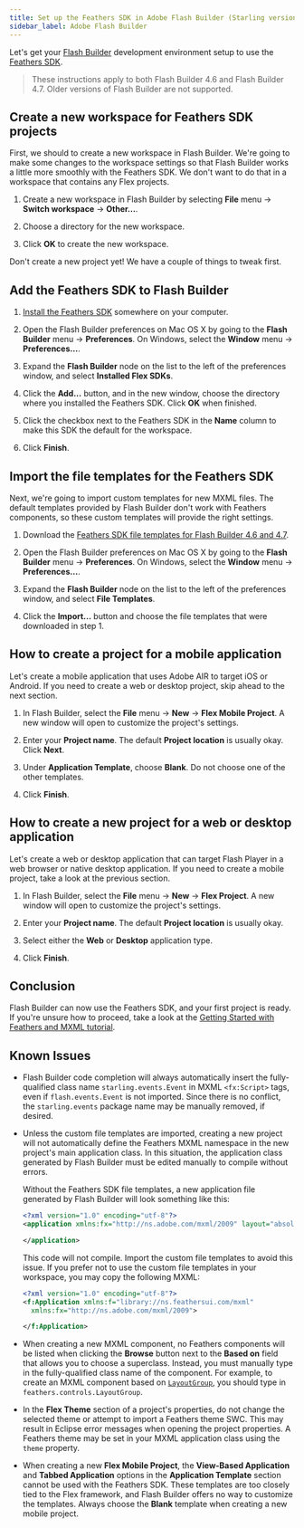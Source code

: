 ```yaml
---
title: Set up the Feathers SDK in Adobe Flash Builder (Starling version)
sidebar_label: Adobe Flash Builder
---
```


Let's get your [Flash Builder](http://www.adobe.com/products/flash-builder.html) development environment setup to use the [Feathers SDK](https://feathersui.com/sdk/).

> These instructions apply to both Flash Builder 4.6 and Flash Builder 4.7. Older versions of Flash Builder are not supported.

## Create a new workspace for Feathers SDK projects

First, we should to create a new workspace in Flash Builder. We're going to make some changes to the workspace settings so that Flash Builder works a little more smoothly with the Feathers SDK. We don't want to do that in a workspace that contains any Flex projects.

1. Create a new workspace in Flash Builder by selecting **File** menu → **Switch workspace** → **Other...**.

2. Choose a directory for the new workspace.

3. Click **OK** to create the new workspace.

Don't create a new project yet! We have a couple of things to tweak first.

## Add the Feathers SDK to Flash Builder

1. [Install the Feathers SDK](./installation-instructions.md) somewhere on your computer.

2. Open the Flash Builder preferences on Mac OS X by going to the **Flash Builder** menu → **Preferences**. On Windows, select the **Window** menu → **Preferences...**.

3. Expand the **Flash Builder** node on the list to the left of the preferences window, and select **Installed Flex SDKs**.

4. Click the **Add...** button, and in the new window, choose the directory where you installed the Feathers SDK. Click **OK** when finished.

5. Click the checkbox next to the Feathers SDK in the **Name** column to make this SDK the default for the workspace.

6. Click **Finish**.

## Import the file templates for the Feathers SDK

Next, we're going to import custom templates for new MXML files. The default templates provided by Flash Builder don't work with Feathers components, so these custom templates will provide the right settings.

1. Download the <a href="ide-file-templates/feathers-file-templates-flash-builder.xml" download>Feathers SDK file templates for Flash Builder 4.6 and 4.7</a>.

2. Open the Flash Builder preferences on Mac OS X by going to the **Flash Builder** menu → **Preferences**. On Windows, select the **Window** menu → **Preferences...**.

3. Expand the **Flash Builder** node on the list to the left of the preferences window, and select **File Templates**.

4. Click the **Import...** button and choose the file templates that were downloaded in step 1.

## How to create a project for a mobile application

Let's create a mobile application that uses Adobe AIR to target iOS or Android. If you need to create a web or desktop project, skip ahead to the next section.

1. In Flash Builder, select the **File** menu → **New** → **Flex Mobile Project**. A new window will open to customize the project's settings.

2. Enter your **Project name**. The default **Project location** is usually okay. Click **Next**.

3. Under **Application Template**, choose **Blank**. Do not choose one of the other templates.

4. Click **Finish**.

## How to create a new project for a web or desktop application

Let's create a web or desktop application that can target Flash Player in a web browser or native desktop application. If you need to create a mobile project, take a look at the previous section.

1. In Flash Builder, select the **File** menu → **New** → **Flex Project**. A new window will open to customize the project's settings.

2. Enter your **Project name**. The default **Project location** is usually okay.

3. Select either the **Web** or **Desktop** application type.

4. Click **Finish**.

## Conclusion

Flash Builder can now use the Feathers SDK, and your first project is ready. If you're unsure how to proceed, take a look at the [Getting Started with Feathers and MXML tutorial](./getting-started-mxml.md).

## Known Issues

- Flash Builder code completion will always automatically insert the fully-qualified class name `starling.events.Event` in MXML `<fx:Script>` tags, even if `flash.events.Event` is not imported. Since there is no conflict, the `starling.events` package name may be manually removed, if desired.

- Unless the custom file templates are imported, creating a new project will not automatically define the Feathers MXML namespace in the new project's main application class. In this situation, the application class generated by Flash Builder must be edited manually to compile without errors.

  Without the Feathers SDK file templates, a new application file generated by Flash Builder will look something like this:

  ```xml
  <?xml version="1.0" encoding="utf-8"?>
  <application xmlns:fx="http://ns.adobe.com/mxml/2009" layout="absolute">

  </application>
  ```

  This code will not compile. Import the custom file templates to avoid this issue. If you prefer not to use the custom file templates in your workspace, you may copy the following MXML:

  ```xml
  <?xml version="1.0" encoding="utf-8"?>
  <f:Application xmlns:f="library://ns.feathersui.com/mxml"
    xmlns:fx="http://ns.adobe.com/mxml/2009">

  </f:Application>
  ```

- When creating a new MXML component, no Feathers components will be listed when clicking the **Browse** button next to the **Based on** field that allows you to choose a superclass. Instead, you must manually type in the fully-qualified class name of the component. For example, to create an MXML component based on [`LayoutGroup`](../layout-group.md), you should type in `feathers.controls.LayoutGroup`.

- In the **Flex Theme** section of a project's properties, do not change the selected theme or attempt to import a Feathers theme SWC. This may result in Eclipse error messages when opening the project properties. A Feathers theme may be set in your MXML application class using the `theme` property.

- When creating a new **Flex Mobile Project**, the **View-Based Application** and **Tabbed Application** options in the **Application Template** section cannot be used with the Feathers SDK. These templates are too closely tied to the Flex framework, and Flash Builder offers no way to customize the templates. Always choose the **Blank** template when creating a new mobile project.
